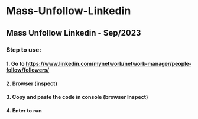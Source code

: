 # Mass-Unfollow-Linkedin
## Mass Unfollow Linkedin - Sep/2023

### Step to use:

#### 1. Go to https://www.linkedin.com/mynetwork/network-manager/people-follow/followers/
#### 2. Browser (inspect)
#### 3. Copy and paste the code in console (browser Inspect)
#### 4. Enter to run
